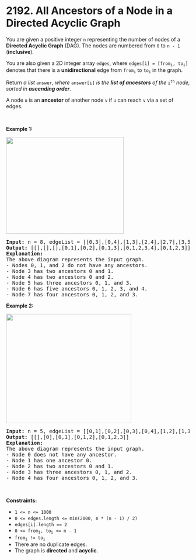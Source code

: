 # 2192. All Ancestors of a Node in a Directed Acyclic Graph

<p>You are given a positive integer <code>n</code> representing the number of nodes of a <strong>Directed Acyclic Graph</strong> (DAG). The nodes are numbered from <code>0</code> to <code>n - 1</code> (<strong>inclusive</strong>).</p>

<p>You are also given a 2D integer array <code>edges</code>, where <code>edges[i] = [from<sub>i</sub>, to<sub>i</sub>]</code> denotes that there is a <strong>unidirectional</strong> edge from <code>from<sub>i</sub></code> to <code>to<sub>i</sub></code> in the graph.</p>

<p>Return <em>a list</em> <code>answer</code><em>, where </em><code>answer[i]</code><em> is the <strong>list of ancestors</strong> of the</em> <code>i<sup>th</sup></code> <em>node, sorted in <strong>ascending order</strong></em>.</p>

<p>A node <code>u</code> is an <strong>ancestor</strong> of another node <code>v</code> if <code>u</code> can reach <code>v</code> via a set of edges.</p>

<p>&nbsp;</p>
<p><strong class="example">Example 1:</strong></p>
<img alt="" src="https://assets.leetcode.com/uploads/2019/12/12/e1.png" style="width: 322px; height: 265px;" />
<pre>
<strong>Input:</strong> n = 8, edgeList = [[0,3],[0,4],[1,3],[2,4],[2,7],[3,5],[3,6],[3,7],[4,6]]
<strong>Output:</strong> [[],[],[],[0,1],[0,2],[0,1,3],[0,1,2,3,4],[0,1,2,3]]
<strong>Explanation:</strong>
The above diagram represents the input graph.
- Nodes 0, 1, and 2 do not have any ancestors.
- Node 3 has two ancestors 0 and 1.
- Node 4 has two ancestors 0 and 2.
- Node 5 has three ancestors 0, 1, and 3.
- Node 6 has five ancestors 0, 1, 2, 3, and 4.
- Node 7 has four ancestors 0, 1, 2, and 3.
</pre>

<p><strong class="example">Example 2:</strong></p>
<img alt="" src="https://assets.leetcode.com/uploads/2019/12/12/e2.png" style="width: 343px; height: 299px;" />
<pre>
<strong>Input:</strong> n = 5, edgeList = [[0,1],[0,2],[0,3],[0,4],[1,2],[1,3],[1,4],[2,3],[2,4],[3,4]]
<strong>Output:</strong> [[],[0],[0,1],[0,1,2],[0,1,2,3]]
<strong>Explanation:</strong>
The above diagram represents the input graph.
- Node 0 does not have any ancestor.
- Node 1 has one ancestor 0.
- Node 2 has two ancestors 0 and 1.
- Node 3 has three ancestors 0, 1, and 2.
- Node 4 has four ancestors 0, 1, 2, and 3.
</pre>

<p>&nbsp;</p>
<p><strong>Constraints:</strong></p>

<ul>
	<li><code>1 &lt;= n &lt;= 1000</code></li>
	<li><code>0 &lt;= edges.length &lt;= min(2000, n * (n - 1) / 2)</code></li>
	<li><code>edges[i].length == 2</code></li>
	<li><code>0 &lt;= from<sub>i</sub>, to<sub>i</sub> &lt;= n - 1</code></li>
	<li><code>from<sub>i</sub> != to<sub>i</sub></code></li>
	<li>There are no duplicate edges.</li>
	<li>The graph is <strong>directed</strong> and <strong>acyclic</strong>.</li>
</ul>
